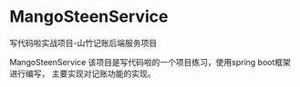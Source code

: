 # MangoSteenService
写代码啦实战项目-山竹记账后端服务项目

MangoSteenService 该项目是写代码啦的一个项目练习，使用spring boot框架进行编写，
主要实现对记账功能的实现。